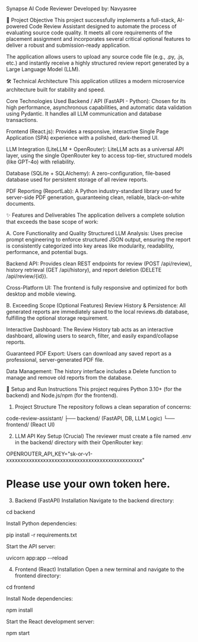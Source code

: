 Synapse AI Code Reviewer
Developed by: Navyasree

🌟 Project Objective
This project successfully implements a full-stack, AI-powered Code Review Assistant designed to automate the process of evaluating source code quality. It meets all core requirements of the placement assignment and incorporates several critical optional features to deliver a robust and submission-ready application.

The application allows users to upload any source code file (e.g., .py, .js, etc.) and instantly receive a highly structured review report generated by a Large Language Model (LLM).

🛠️ Technical Architecture
This application utilizes a modern microservice architecture built for stability and speed.

Core Technologies Used
Backend / API (FastAPI - Python): Chosen for its high performance, asynchronous capabilities, and automatic data validation using Pydantic. It handles all LLM communication and database transactions.

Frontend (React.js): Provides a responsive, interactive Single Page Application (SPA) experience with a polished, dark-themed UI.

LLM Integration (LiteLLM + OpenRouter): LiteLLM acts as a universal API layer, using the single OpenRouter key to access top-tier, structured models (like GPT-4o) with reliability.

Database (SQLite + SQLAlchemy): A zero-configuration, file-based database used for persistent storage of all review reports.

PDF Reporting (ReportLab): A Python industry-standard library used for server-side PDF generation, guaranteeing clean, reliable, black-on-white documents.

✨ Features and Deliverables
The application delivers a complete solution that exceeds the base scope of work:

A. Core Functionality and Quality
Structured LLM Analysis: Uses precise prompt engineering to enforce structured JSON output, ensuring the report is consistently categorized into key areas like modularity, readability, performance, and potential bugs.

Backend API: Provides clean REST endpoints for review (POST /api/review), history retrieval (GET /api/history), and report deletion (DELETE /api/review/{id}).

Cross-Platform UI: The frontend is fully responsive and optimized for both desktop and mobile viewing.

B. Exceeding Scope (Optional Features)
Review History & Persistence: All generated reports are immediately saved to the local reviews.db database, fulfilling the optional storage requirement.

Interactive Dashboard: The Review History tab acts as an interactive dashboard, allowing users to search, filter, and easily expand/collapse reports.

Guaranteed PDF Export: Users can download any saved report as a professional, server-generated PDF file.

Data Management: The history interface includes a Delete function to manage and remove old reports from the database.

🚀 Setup and Run Instructions
This project requires Python 3.10+ (for the backend) and Node.js/npm (for the frontend).

1. Project Structure
The repository follows a clean separation of concerns:

code-review-assistant/
├── backend/            (FastAPI, DB, LLM Logic)
└── frontend/           (React UI)

2. LLM API Key Setup (Crucial)
The reviewer must create a file named .env in the backend/ directory with their OpenRouter key:

OPENROUTER_API_KEY="sk-or-v1-xxxxxxxxxxxxxxxxxxxxxxxxxxxxxxxxxxxxxxxxxxxxxxxx" 
# Please use your own token here.

3. Backend (FastAPI) Installation
Navigate to the backend directory:

cd backend

Install Python dependencies:

pip install -r requirements.txt

Start the API server:

uvicorn app:app --reload

4. Frontend (React) Installation
Open a new terminal and navigate to the frontend directory:

cd frontend

Install Node dependencies:

npm install

Start the React development server:

npm start

